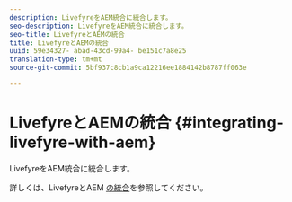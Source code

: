 ```yaml
---
description: LivefyreをAEM統合に統合します。
seo-description: LivefyreをAEM統合に統合します。
seo-title: LivefyreとAEMの統合
title: LivefyreとAEMの統合
uuid: 59e34327- abad-43cd-99a4- be151c7a8e25
translation-type: tm+mt
source-git-commit: 5bf937c8cb1a9ca12216ee1884142b8787ff063e

---
```



# LivefyreとAEMの統合 {#integrating-livefyre-with-aem}

LivefyreをAEM統合に統合します。

詳しくは、LivefyreとAEM [の統合](https://helpx.adobe.com/experience-manager/6-3/sites/administering/using/livefyre.html)を参照してください。
